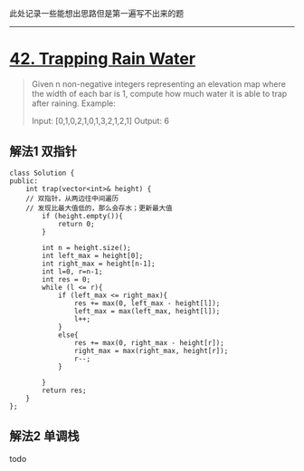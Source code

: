 此处记录一些能想出思路但是第一遍写不出来的题

---

# [42. Trapping Rain Water](https://leetcode.com/problems/trapping-rain-water/)

> Given n non-negative integers representing an elevation map where the width of each bar is 1, compute how much water it is able to trap after raining.
>Example:
>
>Input: [0,1,0,2,1,0,1,3,2,1,2,1]
>Output: 6

## 解法1 双指针
```
class Solution {
public:
    int trap(vector<int>& height) {
    // 双指针，从两边往中间遍历
    // 发现比最大值低的，那么会存水；更新最大值
        if (height.empty()){
            return 0;
        }
        
        int n = height.size();
        int left_max = height[0];
        int right_max = height[n-1];
        int l=0, r=n-1;
        int res = 0;
        while (l <= r){
            if (left_max <= right_max){
                res += max(0, left_max - height[l]);
                left_max = max(left_max, height[l]);
                l++;
            }
            else{
                res += max(0, right_max - height[r]);
                right_max = max(right_max, height[r]);
                r--;
            }
                
        }
        return res;
    }
};
```

## 解法2 单调栈
todo
